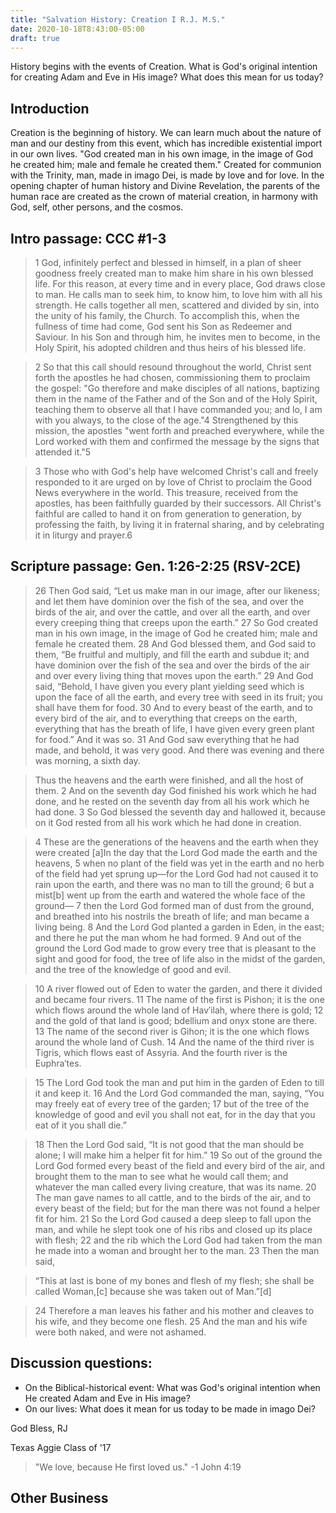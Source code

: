 ```yaml
---
title: "Salvation History: Creation I R.J. M.S."
date: 2020-10-18T8:43:00-05:00
draft: true
---
```


History begins with the events of Creation. What is God's original intention for creating Adam and Eve in His image? What does this mean for us today?

## Introduction

Creation is the beginning of history. We can learn much about the nature of man and our destiny from this event, which has incredible existential import in our own lives. "God created man in his own image, in the image of God he created him; male and female he created them." Created for communion with the Trinity, man, made in imago Dei, is made by love and for love. In the opening chapter of human history and Divine Revelation, the parents of the human race are created as the crown of material creation, in harmony with God, self, other persons, and the cosmos.

## Intro passage: CCC #1-3

> 1 God, infinitely perfect and blessed in himself, in a plan of sheer goodness freely created man to make him share in his own blessed life. For this reason, at every time and in every place, God draws close to man. He calls man to seek him, to know him, to love him with all his strength. He calls together all men, scattered and divided by sin, into the unity of his family, the Church. To accomplish this, when the fullness of time had come, God sent his Son as Redeemer and Saviour. In his Son and through him, he invites men to become, in the Holy Spirit, his adopted children and thus heirs of his blessed life.

> 2 So that this call should resound throughout the world, Christ sent forth the apostles he had chosen, commissioning them to proclaim the gospel: "Go therefore and make disciples of all nations, baptizing them in the name of the Father and of the Son and of the Holy Spirit, teaching them to observe all that I have commanded you; and lo, I am with you always, to the close of the age."4 Strengthened by this mission, the apostles "went forth and preached everywhere, while the Lord worked with them and confirmed the message by the signs that attended it."5

> 3 Those who with God's help have welcomed Christ's call and freely responded to it are urged on by love of Christ to proclaim the Good News everywhere in the world. This treasure, received from the apostles, has been faithfully guarded by their successors. All Christ's faithful are called to hand it on from generation to generation, by professing the faith, by living it in fraternal sharing, and by celebrating it in liturgy and prayer.6

## Scripture passage: Gen. 1:26-2:25 (RSV-2CE)

>26 Then God said, “Let us make man in our image, after our likeness; and let them have dominion over the fish of the sea, and over the birds of the air, and over the cattle, and over all the earth, and over every creeping thing that creeps upon the earth.” 27 So God created man in his own image, in the image of God he created him; male and female he created them. 28 And God blessed them, and God said to them, “Be fruitful and multiply, and fill the earth and subdue it; and have dominion over the fish of the sea and over the birds of the air and over every living thing that moves upon the earth.” 29 And God said, “Behold, I have given you every plant yielding seed which is upon the face of all the earth, and every tree with seed in its fruit; you shall have them for food. 30 And to every beast of the earth, and to every bird of the air, and to everything that creeps on the earth, everything that has the breath of life, I have given every green plant for food.” And it was so. 31 And God saw everything that he had made, and behold, it was very good. And there was evening and there was morning, a sixth day.

>Thus the heavens and the earth were finished, and all the host of them. 2 And on the seventh day God finished his work which he had done, and he rested on the seventh day from all his work which he had done. 3 So God blessed the seventh day and hallowed it, because on it God rested from all his work which he had done in creation.

>4 These are the generations of the heavens and the earth when they were created [a]In the day that the Lord God made the earth and the heavens, 5 when no plant of the field was yet in the earth and no herb of the field had yet sprung up—for the Lord God had not caused it to rain upon the earth, and there was no man to till the ground; 6 but a mist[b] went up from the earth and watered the whole face of the ground— 7 then the Lord God formed man of dust from the ground, and breathed into his nostrils the breath of life; and man became a living being. 8 And the Lord God planted a garden in Eden, in the east; and there he put the man whom he had formed. 9 And out of the ground the Lord God made to grow every tree that is pleasant to the sight and good for food, the tree of life also in the midst of the garden, and the tree of the knowledge of good and evil.

>10 A river flowed out of Eden to water the garden, and there it divided and became four rivers. 11 The name of the first is Pishon; it is the one which flows around the whole land of Hav′ilah, where there is gold; 12 and the gold of that land is good; bdellium and onyx stone are there. 13 The name of the second river is Gihon; it is the one which flows around the whole land of Cush. 14 And the name of the third river is Tigris, which flows east of Assyria. And the fourth river is the Euphra′tes.

>15 The Lord God took the man and put him in the garden of Eden to till it and keep it. 16 And the Lord God commanded the man, saying, “You may freely eat of every tree of the garden; 17 but of the tree of the knowledge of good and evil you shall not eat, for in the day that you eat of it you shall die.”

>18 Then the Lord God said, “It is not good that the man should be alone; I will make him a helper fit for him.” 19 So out of the ground the Lord God formed every beast of the field and every bird of the air, and brought them to the man to see what he would call them; and whatever the man called every living creature, that was its name. 20 The man gave names to all cattle, and to the birds of the air, and to every beast of the field; but for the man there was not found a helper fit for him. 21 So the Lord God caused a deep sleep to fall upon the man, and while he slept took one of his ribs and closed up its place with flesh; 22 and the rib which the Lord God had taken from the man he made into a woman and brought her to the man. 23 Then the man said,

> “This at last is bone of my bones
>    and flesh of my flesh;
> she shall be called Woman,[c]
>    because she was taken out of Man.”[d]

> 24 Therefore a man leaves his father and his mother and cleaves to his wife, and they become one flesh. 25 And the man and his wife were both naked, and were not ashamed.


## Discussion questions:
- On the Biblical-historical event: What was God's original intention when He created Adam and Eve in His image?
- On our lives: What does it mean for us today to be made in imago Dei?

God Bless,
RJ

Texas Aggie Class of '17

>"We love, because He first loved us." -1 John 4:19


## Other Business
